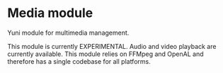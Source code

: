 
Media module
============

Yuni module for multimedia management.

This module is currently EXPERIMENTAL.
Audio and video playback are currently available.
This module relies on FFMpeg and OpenAL and therefore has a single codebase
for all platforms.
